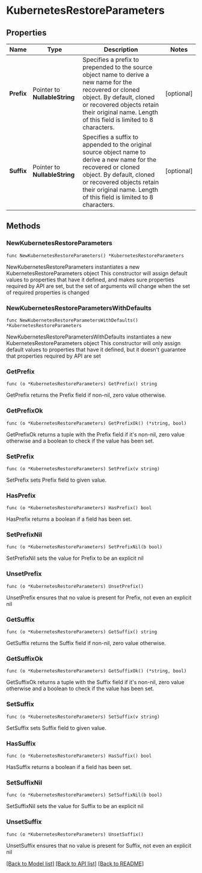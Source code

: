 # KubernetesRestoreParameters

## Properties

Name | Type | Description | Notes
------------ | ------------- | ------------- | -------------
**Prefix** | Pointer to **NullableString** | Specifies a prefix to prepended to the source object name to derive a new name for the recovered or cloned object. By default, cloned or recovered objects retain their original name. Length of this field is limited to 8 characters. | [optional] 
**Suffix** | Pointer to **NullableString** | Specifies a suffix to appended to the original source object name to derive a new name for the recovered or cloned object. By default, cloned or recovered objects retain their original name. Length of this field is limited to 8 characters. | [optional] 

## Methods

### NewKubernetesRestoreParameters

`func NewKubernetesRestoreParameters() *KubernetesRestoreParameters`

NewKubernetesRestoreParameters instantiates a new KubernetesRestoreParameters object
This constructor will assign default values to properties that have it defined,
and makes sure properties required by API are set, but the set of arguments
will change when the set of required properties is changed

### NewKubernetesRestoreParametersWithDefaults

`func NewKubernetesRestoreParametersWithDefaults() *KubernetesRestoreParameters`

NewKubernetesRestoreParametersWithDefaults instantiates a new KubernetesRestoreParameters object
This constructor will only assign default values to properties that have it defined,
but it doesn't guarantee that properties required by API are set

### GetPrefix

`func (o *KubernetesRestoreParameters) GetPrefix() string`

GetPrefix returns the Prefix field if non-nil, zero value otherwise.

### GetPrefixOk

`func (o *KubernetesRestoreParameters) GetPrefixOk() (*string, bool)`

GetPrefixOk returns a tuple with the Prefix field if it's non-nil, zero value otherwise
and a boolean to check if the value has been set.

### SetPrefix

`func (o *KubernetesRestoreParameters) SetPrefix(v string)`

SetPrefix sets Prefix field to given value.

### HasPrefix

`func (o *KubernetesRestoreParameters) HasPrefix() bool`

HasPrefix returns a boolean if a field has been set.

### SetPrefixNil

`func (o *KubernetesRestoreParameters) SetPrefixNil(b bool)`

 SetPrefixNil sets the value for Prefix to be an explicit nil

### UnsetPrefix
`func (o *KubernetesRestoreParameters) UnsetPrefix()`

UnsetPrefix ensures that no value is present for Prefix, not even an explicit nil
### GetSuffix

`func (o *KubernetesRestoreParameters) GetSuffix() string`

GetSuffix returns the Suffix field if non-nil, zero value otherwise.

### GetSuffixOk

`func (o *KubernetesRestoreParameters) GetSuffixOk() (*string, bool)`

GetSuffixOk returns a tuple with the Suffix field if it's non-nil, zero value otherwise
and a boolean to check if the value has been set.

### SetSuffix

`func (o *KubernetesRestoreParameters) SetSuffix(v string)`

SetSuffix sets Suffix field to given value.

### HasSuffix

`func (o *KubernetesRestoreParameters) HasSuffix() bool`

HasSuffix returns a boolean if a field has been set.

### SetSuffixNil

`func (o *KubernetesRestoreParameters) SetSuffixNil(b bool)`

 SetSuffixNil sets the value for Suffix to be an explicit nil

### UnsetSuffix
`func (o *KubernetesRestoreParameters) UnsetSuffix()`

UnsetSuffix ensures that no value is present for Suffix, not even an explicit nil

[[Back to Model list]](../README.md#documentation-for-models) [[Back to API list]](../README.md#documentation-for-api-endpoints) [[Back to README]](../README.md)


